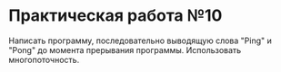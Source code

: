 <h1>Практическая работа №10</h1>
<p>Написать программу, последовательно выводящую слова "Ping" и "Pong" до момента прерывания программы.
Использовать многопоточность.</p>